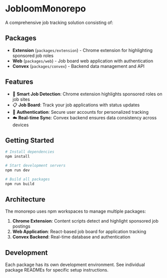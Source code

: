 # JobloomMonorepo

A comprehensive job tracking solution consisting of:

## Packages

- **Extension** (`packages/extension`) - Chrome extension for highlighting sponsored job roles
- **Web** (`packages/web`) - Job board web application with authentication
- **Convex** (`packages/convex`) - Backend data management and API

## Features

- 🎯 **Smart Job Detection**: Chrome extension highlights sponsored roles on job sites
- 📋 **Job Board**: Track your job applications with status updates
- 🔐 **Authentication**: Secure user accounts for personalized tracking
- ☁️ **Real-time Sync**: Convex backend ensures data consistency across devices

## Getting Started

```bash
# Install dependencies
npm install

# Start development servers
npm run dev

# Build all packages
npm run build
```

## Architecture

The monorepo uses npm workspaces to manage multiple packages:

1. **Chrome Extension**: Content scripts detect and highlight sponsored job postings
2. **Web Application**: React-based job board for application tracking
3. **Convex Backend**: Real-time database and authentication

## Development

Each package has its own development environment. See individual package READMEs for specific setup instructions.